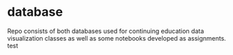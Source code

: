 # database
Repo consists of both databases used for continuing education data visualization classes as well as some notebooks developed as assignments.
test
